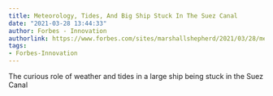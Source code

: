 ```yaml
---
title: Meteorology, Tides, And Big Ship Stuck In The Suez Canal
date: "2021-03-28 13:44:33"
author: Forbes - Innovation
authorlink: https://www.forbes.com/sites/marshallshepherd/2021/03/28/meteorology-tides-and-big-ship-stuck-in-the-suez-canal/
tags:
- Forbes-Innovation
---
```

The curious role of weather and tides in a large ship being stuck in the Suez Canal